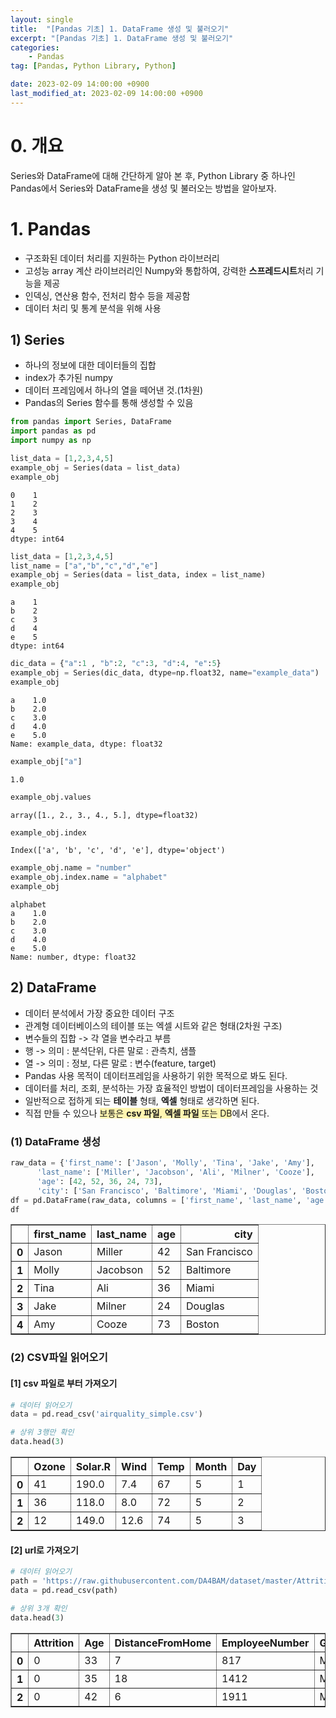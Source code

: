 ```yaml
---
layout: single
title:  "[Pandas 기초] 1. DataFrame 생성 및 불러오기"
excerpt: "[Pandas 기초] 1. DataFrame 생성 및 불러오기"
categories:
    - Pandas
tag: [Pandas, Python Library, Python]

date: 2023-02-09 14:00:00 +0900
last_modified_at: 2023-02-09 14:00:00 +0900
---
```


# 0. 개요
Series와 DataFrame에 대해 간단하게 알아 본 후, Python Library 중 하나인 Pandas에서 Series와 DataFrame을 생성 및 불러오는 방법을 알아보자.

# 1. Pandas
- 구조화된 데이터 처리를 지원하는 Python 라이브러리
- 고성능 array 계산 라이브러리인 Numpy와 통합하여, 강력한 **스프레드시트**처리 기능을 제공
- 인덱싱, 연산용 함수, 전처리 함수 등을 제공함
- 데이터 처리 및 통계 분석을 위해 사용

## 1) Series
- 하나의 정보에 대한 데이터들의 집합
- index가 추가된 numpy
- 데이터 프레임에서 하나의 열을 떼어낸 것.(1차원)
- Pandas의 Series 함수를 통해 생성할 수 있음


```python
from pandas import Series, DataFrame
import pandas as pd
import numpy as np

list_data = [1,2,3,4,5]
example_obj = Series(data = list_data)
example_obj
```




    0    1
    1    2
    2    3
    3    4
    4    5
    dtype: int64




```python
list_data = [1,2,3,4,5]
list_name = ["a","b","c","d","e"]
example_obj = Series(data = list_data, index = list_name)
example_obj
```




    a    1
    b    2
    c    3
    d    4
    e    5
    dtype: int64




```python
dic_data = {"a":1 , "b":2, "c":3, "d":4, "e":5}
example_obj = Series(dic_data, dtype=np.float32, name="example_data")
example_obj
```




    a    1.0
    b    2.0
    c    3.0
    d    4.0
    e    5.0
    Name: example_data, dtype: float32




```python
example_obj["a"]
```




    1.0




```python
example_obj.values
```




    array([1., 2., 3., 4., 5.], dtype=float32)




```python
example_obj.index
```




    Index(['a', 'b', 'c', 'd', 'e'], dtype='object')




```python
example_obj.name = "number"
example_obj.index.name = "alphabet"
example_obj
```




    alphabet
    a    1.0
    b    2.0
    c    3.0
    d    4.0
    e    5.0
    Name: number, dtype: float32



## 2) DataFrame
- 데이터 분석에서 가장 중요한 데이터 구조
- 관계형 데이터베이스의 테이블 또는 엑셀 시트와 같은 형태(2차원 구조)
- 변수들의 집합 -> 각 열을 변수라고 부름
- 행 -> 의미 : 분석단위, 다른 말로 : 관측치, 샘플
- 열 -> 의미 : 정보, 다른 말로 : 변수(feature, target)
- Pandas 사용 목적이 데이터프레임을 사용하기 위한 목적으로 봐도 된다.
- 데이터를 처리, 조회, 분석하는 가장 효율적인 방법이 데이터프레임을 사용하는 것
- 일반적으로 접하게 되는 **테이블** 형태, **엑셀** 형태로 생각하면 된다.
- 직접 만들 수 있으나 <span style='background-color: #fff5b1'>보통은 **csv 파일**, **엑셀 파일** 또는 DB</span>에서 온다.


### (1) DataFrame 생성


```python
raw_data = {'first_name': ['Jason', 'Molly', 'Tina', 'Jake', 'Amy'],
      'last_name': ['Miller', 'Jacobson', 'Ali', 'Milner', 'Cooze'],
      'age': [42, 52, 36, 24, 73],
      'city': ['San Francisco', 'Baltimore', 'Miami', 'Douglas', 'Boston']}
df = pd.DataFrame(raw_data, columns = ['first_name', 'last_name', 'age', 'city'])
df
```




<div>
<style scoped>
    .dataframe tbody tr th:only-of-type {
        vertical-align: middle;
    }

    .dataframe tbody tr th {
        vertical-align: top;
    }

    .dataframe thead th {
        text-align: right;
    }
</style>
<table border="1" class="dataframe">
  <thead>
    <tr style="text-align: right;">
      <th></th>
      <th>first_name</th>
      <th>last_name</th>
      <th>age</th>
      <th>city</th>
    </tr>
  </thead>
  <tbody>
    <tr>
      <th>0</th>
      <td>Jason</td>
      <td>Miller</td>
      <td>42</td>
      <td>San Francisco</td>
    </tr>
    <tr>
      <th>1</th>
      <td>Molly</td>
      <td>Jacobson</td>
      <td>52</td>
      <td>Baltimore</td>
    </tr>
    <tr>
      <th>2</th>
      <td>Tina</td>
      <td>Ali</td>
      <td>36</td>
      <td>Miami</td>
    </tr>
    <tr>
      <th>3</th>
      <td>Jake</td>
      <td>Milner</td>
      <td>24</td>
      <td>Douglas</td>
    </tr>
    <tr>
      <th>4</th>
      <td>Amy</td>
      <td>Cooze</td>
      <td>73</td>
      <td>Boston</td>
    </tr>
  </tbody>
</table>
</div>



### (2) CSV파일 읽어오기
#### [1] csv 파일로 부터 가져오기


```python
# 데이터 읽어오기
data = pd.read_csv('airquality_simple.csv')  

# 상위 3행만 확인
data.head(3)
```




<div>
<style scoped>
    .dataframe tbody tr th:only-of-type {
        vertical-align: middle;
    }

    .dataframe tbody tr th {
        vertical-align: top;
    }

    .dataframe thead th {
        text-align: right;
    }
</style>
<table border="1" class="dataframe">
  <thead>
    <tr style="text-align: right;">
      <th></th>
      <th>Ozone</th>
      <th>Solar.R</th>
      <th>Wind</th>
      <th>Temp</th>
      <th>Month</th>
      <th>Day</th>
    </tr>
  </thead>
  <tbody>
    <tr>
      <th>0</th>
      <td>41</td>
      <td>190.0</td>
      <td>7.4</td>
      <td>67</td>
      <td>5</td>
      <td>1</td>
    </tr>
    <tr>
      <th>1</th>
      <td>36</td>
      <td>118.0</td>
      <td>8.0</td>
      <td>72</td>
      <td>5</td>
      <td>2</td>
    </tr>
    <tr>
      <th>2</th>
      <td>12</td>
      <td>149.0</td>
      <td>12.6</td>
      <td>74</td>
      <td>5</td>
      <td>3</td>
    </tr>
  </tbody>
</table>
</div>



#### [2] url로 가져오기


```python
# 데이터 읽어오기
path = 'https://raw.githubusercontent.com/DA4BAM/dataset/master/Attrition_simple2.CSV'
data = pd.read_csv(path)  

# 상위 3개 확인
data.head(3)
```




<div>
<style scoped>
    .dataframe tbody tr th:only-of-type {
        vertical-align: middle;
    }

    .dataframe tbody tr th {
        vertical-align: top;
    }

    .dataframe thead th {
        text-align: right;
    }
</style>
<table border="1" class="dataframe">
  <thead>
    <tr style="text-align: right;">
      <th></th>
      <th>Attrition</th>
      <th>Age</th>
      <th>DistanceFromHome</th>
      <th>EmployeeNumber</th>
      <th>Gender</th>
      <th>JobSatisfaction</th>
      <th>MaritalStatus</th>
      <th>MonthlyIncome</th>
      <th>OverTime</th>
      <th>PercentSalaryHike</th>
      <th>TotalWorkingYears</th>
    </tr>
  </thead>
  <tbody>
    <tr>
      <th>0</th>
      <td>0</td>
      <td>33</td>
      <td>7</td>
      <td>817</td>
      <td>Male</td>
      <td>3</td>
      <td>Married</td>
      <td>11691</td>
      <td>No</td>
      <td>11</td>
      <td>14</td>
    </tr>
    <tr>
      <th>1</th>
      <td>0</td>
      <td>35</td>
      <td>18</td>
      <td>1412</td>
      <td>Male</td>
      <td>4</td>
      <td>Single</td>
      <td>9362</td>
      <td>No</td>
      <td>11</td>
      <td>10</td>
    </tr>
    <tr>
      <th>2</th>
      <td>0</td>
      <td>42</td>
      <td>6</td>
      <td>1911</td>
      <td>Male</td>
      <td>1</td>
      <td>Married</td>
      <td>13348</td>
      <td>No</td>
      <td>13</td>
      <td>18</td>
    </tr>
  </tbody>
</table>
</div>



